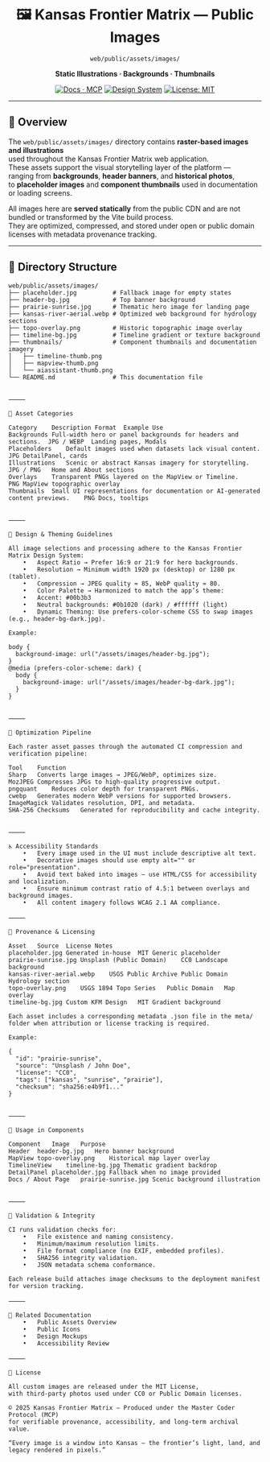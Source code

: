 <div align="center">

# 🖼️ Kansas Frontier Matrix — Public Images  
`web/public/assets/images/`

**Static Illustrations · Backgrounds · Thumbnails**

[![Docs · MCP](https://img.shields.io/badge/Docs-MCP-green)](../../../../docs/)
[![Design System](https://img.shields.io/badge/Design-System-blue)](../../../../docs/design/)
[![License: MIT](https://img.shields.io/badge/License-MIT-blue.svg)](../../../../LICENSE)

</div>

---

## 🧭 Overview

The `web/public/assets/images/` directory contains **raster-based images and illustrations**  
used throughout the Kansas Frontier Matrix web application.  
These assets support the visual storytelling layer of the platform —  
ranging from **backgrounds**, **header banners**, and **historical photos**,  
to **placeholder images** and **component thumbnails** used in documentation or loading screens.

All images here are **served statically** from the public CDN and are not bundled or transformed by the Vite build process.  
They are optimized, compressed, and stored under open or public domain licenses with metadata provenance tracking.

---

## 🧱 Directory Structure

```text
web/public/assets/images/
├── placeholder.jpg          # Fallback image for empty states
├── header-bg.jpg            # Top banner background
├── prairie-sunrise.jpg      # Thematic hero image for landing page
├── kansas-river-aerial.webp # Optimized web background for hydrology sections
├── topo-overlay.png         # Historic topographic image overlay
├── timeline-bg.jpg          # Timeline gradient or texture background
├── thumbnails/              # Component thumbnails and documentation imagery
│   ├── timeline-thumb.png
│   ├── mapview-thumb.png
│   └── aiassistant-thumb.png
└── README.md                # This documentation file


⸻

🧩 Asset Categories

Category	Description	Format	Example Use
Backgrounds	Full-width hero or panel backgrounds for headers and sections.	JPG / WEBP	Landing pages, Modals
Placeholders	Default images used when datasets lack visual content.	JPG	DetailPanel, cards
Illustrations	Scenic or abstract Kansas imagery for storytelling.	JPG / PNG	Home and About sections
Overlays	Transparent PNGs layered on the MapView or Timeline.	PNG	MapView topographic overlay
Thumbnails	Small UI representations for documentation or AI-generated content previews.	PNG	Docs, tooltips


⸻

🧠 Design & Theming Guidelines

All image selections and processing adhere to the Kansas Frontier Matrix Design System:
	•	Aspect Ratio → Prefer 16:9 or 21:9 for hero backgrounds.
	•	Resolution → Minimum width 1920 px (desktop) or 1280 px (tablet).
	•	Compression → JPEG quality ≈ 85, WebP quality ≈ 80.
	•	Color Palette → Harmonized to match the app’s theme:
	•	Accent: #00b3b3
	•	Neutral backgrounds: #0b1020 (dark) / #ffffff (light)
	•	Dynamic Theming: Use prefers-color-scheme CSS to swap images (e.g., header-bg-dark.jpg).

Example:

body {
  background-image: url("/assets/images/header-bg.jpg");
}
@media (prefers-color-scheme: dark) {
  body {
    background-image: url("/assets/images/header-bg-dark.jpg");
  }
}


⸻

🧮 Optimization Pipeline

Each raster asset passes through the automated CI compression and verification pipeline:

Tool	Function
Sharp	Converts large images → JPEG/WebP, optimizes size.
MozJPEG	Compresses JPGs to high-quality progressive output.
pngquant	Reduces color depth for transparent PNGs.
cwebp	Generates modern WebP versions for supported browsers.
ImageMagick	Validates resolution, DPI, and metadata.
SHA-256 Checksums	Generated for reproducibility and cache integrity.


⸻

♿ Accessibility Standards
	•	Every image used in the UI must include descriptive alt text.
	•	Decorative images should use empty alt="" or role="presentation".
	•	Avoid text baked into images — use HTML/CSS for accessibility and localization.
	•	Ensure minimum contrast ratio of 4.5:1 between overlays and background images.
	•	All content imagery follows WCAG 2.1 AA compliance.

⸻

🧾 Provenance & Licensing

Asset	Source	License	Notes
placeholder.jpg	Generated in-house	MIT	Generic placeholder
prairie-sunrise.jpg	Unsplash (Public Domain)	CC0	Landscape background
kansas-river-aerial.webp	USGS Public Archive	Public Domain	Hydrology section
topo-overlay.png	USGS 1894 Topo Series	Public Domain	Map overlay
timeline-bg.jpg	Custom KFM Design	MIT	Gradient background

Each asset includes a corresponding metadata .json file in the meta/ folder when attribution or license tracking is required.

Example:

{
  "id": "prairie-sunrise",
  "source": "Unsplash / John Doe",
  "license": "CC0",
  "tags": ["kansas", "sunrise", "prairie"],
  "checksum": "sha256:e4b9f1..."
}


⸻

🧩 Usage in Components

Component	Image	Purpose
Header	header-bg.jpg	Hero banner background
MapView	topo-overlay.png	Historical map layer overlay
TimelineView	timeline-bg.jpg	Thematic gradient backdrop
DetailPanel	placeholder.jpg	Fallback when no image provided
Docs / About Page	prairie-sunrise.jpg	Scenic background illustration


⸻

🧪 Validation & Integrity

CI runs validation checks for:
	•	File existence and naming consistency.
	•	Minimum/maximum resolution limits.
	•	File format compliance (no EXIF, embedded profiles).
	•	SHA256 integrity validation.
	•	JSON metadata schema conformance.

Each release build attaches image checksums to the deployment manifest for version tracking.

⸻

🔗 Related Documentation
	•	Public Assets Overview
	•	Public Icons
	•	Design Mockups
	•	Accessibility Review

⸻

📜 License

All custom images are released under the MIT License,
with third-party photos used under CC0 or Public Domain licenses.

© 2025 Kansas Frontier Matrix — Produced under the Master Coder Protocol (MCP)
for verifiable provenance, accessibility, and long-term archival value.

“Every image is a window into Kansas — the frontier’s light, land, and legacy rendered in pixels.”

